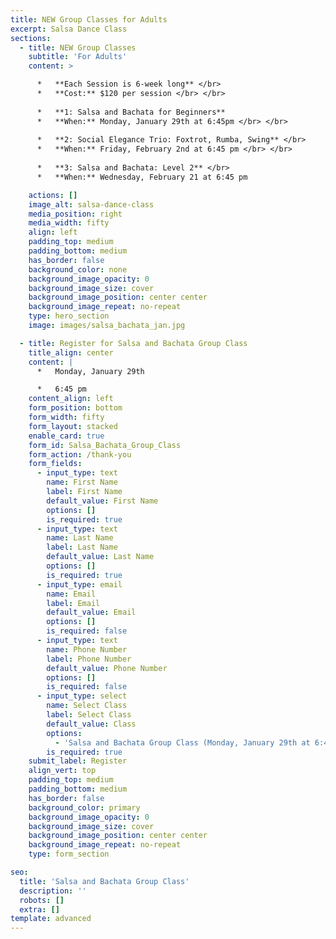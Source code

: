 ```yaml
---
title: NEW Group Classes for Adults
excerpt: Salsa Dance Class
sections:
  - title: NEW Group Classes
    subtitle: 'For Adults'
    content: >

      *   **Each Session is 6-week long** </br>
      *   **Cost:** $120 per session </br> </br>
      
      *   **1: Salsa and Bachata for Beginners** 
      *   **When:** Monday, January 29th at 6:45pm </br> </br>
   
      *   **2: Social Elegance Trio: Foxtrot, Rumba, Swing** </br>
      *   **When:** Friday, February 2nd at 6:45 pm </br> </br>
      
      *   **3: Salsa and Bachata: Level 2** </br>
      *   **When:** Wednesday, February 21 at 6:45 pm

    actions: []
    image_alt: salsa-dance-class
    media_position: right
    media_width: fifty
    align: left
    padding_top: medium
    padding_bottom: medium
    has_border: false
    background_color: none
    background_image_opacity: 0
    background_image_size: cover
    background_image_position: center center
    background_image_repeat: no-repeat
    type: hero_section
    image: images/salsa_bachata_jan.jpg

  - title: Register for Salsa and Bachata Group Class
    title_align: center
    content: |
      *   Monday, January 29th

      *   6:45 pm
    content_align: left
    form_position: bottom
    form_width: fifty
    form_layout: stacked
    enable_card: true
    form_id: Salsa_Bachata_Group_Class
    form_action: /thank-you
    form_fields:
      - input_type: text
        name: First Name
        label: First Name
        default_value: First Name
        options: []
        is_required: true
      - input_type: text
        name: Last Name
        label: Last Name
        default_value: Last Name
        options: []
        is_required: true
      - input_type: email
        name: Email
        label: Email
        default_value: Email
        options: []
        is_required: false
      - input_type: text
        name: Phone Number
        label: Phone Number
        default_value: Phone Number
        options: []
        is_required: false
      - input_type: select
        name: Select Class
        label: Select Class
        default_value: Class
        options:
          - 'Salsa and Bachata Group Class (Monday, January 29th at 6:45 pm)'
        is_required: true
    submit_label: Register
    align_vert: top
    padding_top: medium
    padding_bottom: medium
    has_border: false
    background_color: primary
    background_image_opacity: 0
    background_image_size: cover
    background_image_position: center center
    background_image_repeat: no-repeat
    type: form_section

seo:
  title: 'Salsa and Bachata Group Class'
  description: ''
  robots: []
  extra: []
template: advanced
---
```

